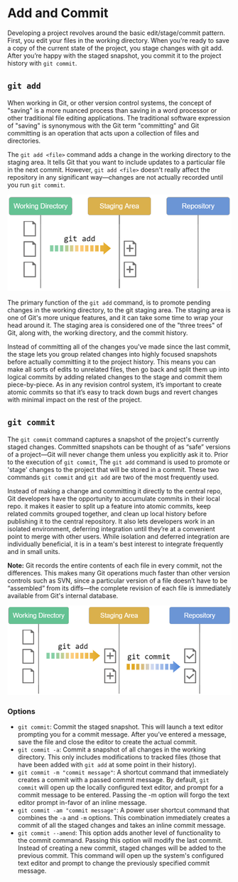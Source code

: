 # Add and Commit
Developing a project revolves around the basic edit/stage/commit pattern. First, you edit your files in the working directory. When you’re ready to save a copy of the current state of the project, you stage changes with git add. After you’re happy with the staged snapshot, you commit it to the project history with `git commit`.

## `git add`
When working in Git, or other version control systems, the concept of "saving" is a more nuanced process than saving in a word processor or other traditional file editing applications. The traditional software expression of "saving" is synonymous with the Git term "committing" and Git committing is an operation that acts upon a collection of files and directories.

The `git add <file>` command adds a change in the working directory to the staging area. It tells Git that you want to include updates to a particular file in the next commit. However, `git add <file>` doesn't really affect the repository in any significant way—changes are not actually recorded until you run `git commit`.

<img src="../images/git-add.png" alt="git-add" width="600px" style="float: none;" />

The primary function of the `git add` command, is to promote pending changes in the working directory, to the git staging area. The staging area is one of Git's more unique features, and it can take some time to wrap your head around it. The staging area is considered one of the "three trees" of Git, along with, the working directory, and the commit history.

Instead of committing all of the changes you've made since the last commit, the stage lets you group related changes into highly focused snapshots before actually committing it to the project history. This means you can make all sorts of edits to unrelated files, then go back and split them up into logical commits by adding related changes to the stage and commit them piece-by-piece. As in any revision control system, it’s important to create atomic commits so that it’s easy to track down bugs and revert changes with minimal impact on the rest of the project.

## `git commit`

The `git commit` command captures a snapshot of the project's currently staged changes. Committed snapshots can be thought of as “safe” versions of a project—Git will never change them unless you explicitly ask it to. Prior to the execution of `git commit`, The `git add` command is used to promote or 'stage' changes to the project that will be stored in a commit. These two commands `git commit` and `git add` are two of the most frequently used.

Instead of making a change and committing it directly to the central repo, Git developers have the opportunity to accumulate commits in their local repo. it makes it easier to split up a feature into atomic commits, keep related commits grouped together, and clean up local history before publishing it to the central repository. It also lets developers work in an isolated environment, deferring integration until they’re at a convenient point to merge with other users. While isolation and deferred integration are individually beneficial, it is in a team's best interest to integrate frequently and in small units.

**Note:** Git records the entire contents of each file in every commit, not the differences. This makes many Git operations much faster than other version controls such as SVN, since a particular version of a file doesn’t have to be “assembled” from its diffs—the complete revision of each file is immediately available from Git's internal database.

<img src="../images/git-commit.png" alt="git-commit" width="600px" style="float: none;" />

### Options

- `git commit`: Commit the staged snapshot. This will launch a text editor prompting you for a commit message. After you’ve entered a message, save the file and close the editor to create the actual commit.
- `git commit -a`: Commit a snapshot of all changes in the working directory. This only includes modifications to tracked files (those that have been added with `git add` at some point in their history).
- `git commit -m "commit message"`: A shortcut command that immediately creates a commit with a passed commit message. By default, `git commit` will open up the locally configured text editor, and prompt for a commit message to be entered. Passing the -m option will forgo the text editor prompt in-favor of an inline message.
- `git commit -am "commit message"`: A power user shortcut command that combines the `-a` and `-m` options. This combination immediately creates a commit of all the staged changes and takes an inline commit message.
- `git commit --amend`: This option adds another level of functionality to the commit command. Passing this option will modify the last commit. Instead of creating a new commit, staged changes will be added to the previous commit. This command will open up the system's configured text editor and prompt to change the previously specified commit message.

